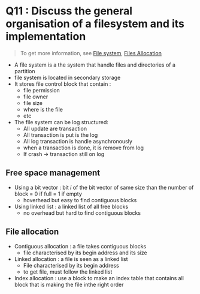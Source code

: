 # Q11 : Discuss the general organisation of a filesystem and its implementation

> To get more information, see [File system](../Notion/File%20system.md), [Files Allocation](../Notion/Concepts/Files%20Allocation.md)

- A file system is a the system that handle files and directories of a partition
- file system is located in secondary storage
- It stores file control block that contain :
	- file permission
	- file owner
	- file size
	- where is the file
	- etc
- The file system can be log structured: 
	- All update are transaction
	- All transaction is put is the log
	- All log transaction is handle asynchronously
	- when a transaction is done, it is remove from log
	- If crash $\rightarrow$ transaction still on log

## Free space management

- Using a bit vector : bit $i$ of the bit vector of same size than the number of block = 0 if full = 1 if empty
	- hoverhead but easy to find contiguous blocks
- Using linked list : a linked list of all free blocks
	- no overhead but hard to find contiguous blocks

## File allocation

- Contiguous allocation : a file takes contiguous blocks
	- file characterised by its begin address and its size
- Linked allocation : a file is seen as a linked list
	- File characterised by its begin address
	- to get file, must follow the linked list
- Index allocation : use a block to make an index table that contains all block that is making the file inthe right order